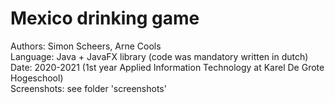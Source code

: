 # Mexico drinking game
Authors: Simon Scheers, Arne Cools  
Language: Java + JavaFX library (code was mandatory written in dutch)  
Date: 2020-2021 (1st year Applied Information Technology at Karel De Grote Hogeschool)  
Screenshots: see folder 'screenshots'  
